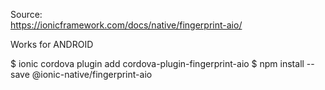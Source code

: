 Source: <br />
https://ionicframework.com/docs/native/fingerprint-aio/

Works for ANDROID

$ ionic cordova plugin add cordova-plugin-fingerprint-aio
$ npm install --save @ionic-native/fingerprint-aio